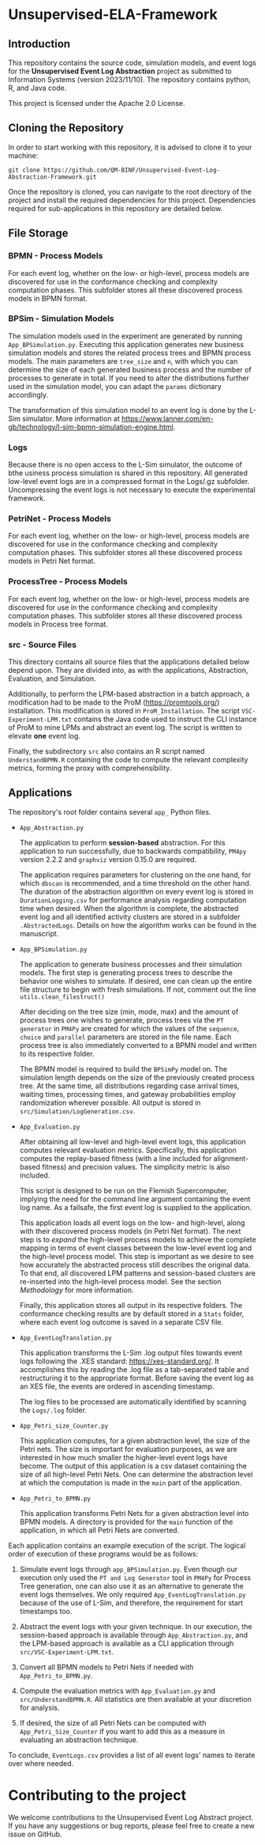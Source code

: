 Unsupervised-ELA-Framework
============================

## Introduction

This repository contains the source code, simulation models, and event logs for the **Unsupervised Event Log Abstraction** project as submitted to Information Systems (version 2023/11/10). The repository contains python, R, and Java code.

This project is licensed under the Apache 2.0 License.

## Cloning the Repository

In order to start working with this repository, it is advised to clone it to your machine:

    git clone https://github.com/QM-BINF/Unsupervised-Event-Log-Abstraction-Framework.git

Once the repository is cloned, you can navigate to the root directory of the project and install the required dependencies for this project. Dependencies required for sub-applications in this repository are detailed below.

## File Storage

### BPMN - Process Models

For each event log, whether on the low- or high-level, process models are discovered for use in the conformance checking and complexity computation phases. This subfolder stores all these discovered process models in BPMN format.

### BPSim - Simulation Models

The simulation models used in the experiment are generated by running `App_BPSimulation.py`. Executing this application generates new business simulation models and stores the related process trees and BPMN process models. The main parameters are `tree_size` and `n`, with which you can determine the size of each generated business process and the number of processes to generate in total. If you need to alter the distributions further used in the simulation model, you can adapt the `params` dictionary accordingly.

The transformation of this simulation model to an event log is done by the L-Sim simulator. More information at https://www.lanner.com/en-gb/technology/l-sim-bpmn-simulation-engine.html.

### Logs

Because there is no open access to the L-Sim simulator, the outcome of bthe usiness process simulation is shared in this repository. All generated low-level event logs are in a compressed format in the Logs/.gz subfolder. Uncompressing the event logs is not necessary to execute the experimental framework.

### PetriNet - Process Models

For each event log, whether on the low- or high-level, process models are discovered for use in the conformance checking and complexity computation phases. This subfolder stores all these discovered process models in Petri Net format.

### ProcessTree - Process Models

For each event log, whether on the low- or high-level, process models are discovered for use in the conformance checking and complexity computation phases. This subfolder stores all these discovered process models in Process tree format.

### src - Source Files

This directory contains all source files that the applications detailed below depend upon. They are divided into, as with the applications, Abstraction, Evaluation, and Simulation.

Additionally, to perform the LPM-based abstraction in a batch approach, a modification had to be made to the ProM (https://promtools.org/) installation. This modification is stored in `ProM_Installation`. The script `VSC-Experiment-LPM.txt` contains the Java code used to instruct the CLI instance of ProM to mine LPMs and abstract an event log. The script is written to elevate **one** event log.

Finally, the subdirectory `src` also contains an R script named `UnderstandBPMN.R` containing the code to compute the relevant complexity metrics, forming the proxy with comprehensibility.


## Applications

The repository's root folder contains several `app_` Python files.

- `App_Abstraction.py`

    The application to perform **session-based** abstraction. For this application to run successfully, due to backwards compatibility, `PM4py` version 2.2.2 and `graphviz` version 0.15.0 are required.

    The application requires parameters for clustering on the one hand, for which `dbscan` is recommended, and a time threshold on the other hand. The duration of the abstraction algorithm on every event log is stored in `DurationLogging.csv` for performance analysis regarding computation time when desired. When the algorithm is complete, the abstracted event log and all identified activity clusters are stored in a subfolder `.AbstractedLogs`. Details on how the algorithm works can be found in the manuscript.

- `App_BPSimulation.py`

    The application to generate business processes and their simulation models. The first step is generating process trees to describe the behavior one wishes to simulate. If desired, one can clean up the entire file structure to begin with fresh simulations. If not, comment out the line `utils.clean_filestruct()`

    After deciding on the tree size (min, mode, max) and the amount of process trees one wishes to generate, process trees via the `PT generator` in `PM4Py` are created for which the values of the `sequence`, `choice` and `parallel` parameters are stored in the file name. Each process tree is also immediately converted to a BPMN model and written to its respective folder.

    The BPMN model is required to build the `BPSimPy` model on. The simulation length depends on the size of the previously created process tree. At the same time, all distributions regarding case arrival times, waiting times, processing times, and gateway probabilities employ randomization wherever possible. All output is stored in `src/Simulation/LogGeneration.csv`.

- `App_Evaluation.py`

    After obtaining all low-level and high-level event logs, this application computes relevant evaluation metrics. Specifically, this application computes the replay-based fitness (with a line included for alignment-based fitness) and precision values. The simplicity metric is also included.

    This script is designed to be run on the Flemish Supercomputer, implying the need for the command line argument containing the event log name. As a failsafe, the first event log is supplied to the application.

    This application loads all event logs on the low- and high-level, along with their discovered process models (in Petri Net format). The next step is to *expand* the high-level process models to achieve the complete mapping in terms of event classes between the low-level event log and the high-level process model. This step is important as we desire to see how accurately the abstracted process still describes the original data. To that end, all discovered LPM patterns and session-based clusters are re-inserted into the high-level process model. See the section *Methodology* for more information.

    Finally, this application stores all output in its respective folders. The conformance checking results are by default stored in a `Stats` folder, where each event log outcome is saved in a separate CSV file.

- `App_EventLogTranslation.py`

    This application transforms the L-Sim .log output files towards event logs following the .XES standard: https://xes-standard.org/. It accomplishes this by reading the .log file as a tab-separated table and restructuring it to the appropriate format. Before saving the event log as an XES file, the events are ordered in ascending timestamp.

    The log files to be processed are automatically identified by scanning the `Logs/.log` folder.

- `App_Petri_size_Counter.py`

    This application computes, for a given abstraction level, the size of the Petri nets. The size is important for evaluation purposes, as we are interested in how much smaller the higher-level event logs have become. The output of this application is a csv dataset containing the size of all high-level Petri Nets. One can determine the abstraction level at which the computation is made in the `main` part of the application.

- `App_Petri_to_BPMN.py`

    This application transforms Petri Nets for a given abstraction level into BPMN models. A directory is provided for the `main` function of the application, in which all Petri Nets are converted.

Each application contains an example execution of the script. The logical order of execution of these programs would be as follows:

1. Simulate event logs through `app_BPSimulation.py`. Even though our execution only used the `PT and Log Generator` tool in `PM4Py` for Process Tree generation, one can also use it as an alternative to generate the event logs themselves. We only required `App_EventLogTranslation.py` because of the use of L-Sim, and therefore, the requirement for start timestamps too.

2. Abstract the event logs with your given technique. In our execution, the session-based approach is available through `App_Abstraction.py`, and the LPM-based approach is available as a CLI application through `src/VSC-Experiment-LPM.txt`.

3. Convert all BPMN models to Petri Nets if needed with `App_Petri_to_BPMN.py`.

4. Compute the evaluation metrics with `App_Evaluation.py` and `src/UnderstandBPMN.R`. All statistics are then available at your discretion for analysis.

5. If desired, the size of all Petri Nets can be computed with `App_Petri_Size_Counter` if you want to add this as a measure in evaluating an abstraction technique.


To conclude, `EventLogs.csv` provides a list of all event logs' names to iterate over where needed.


# Contributing to the project

We welcome contributions to the Unsupervised Event Log Abstract project. If you have any suggestions or bug reports, please feel free to create a new issue on GitHub.

